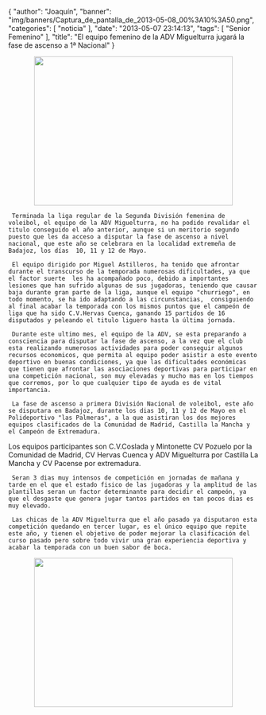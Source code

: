 {
  "author": "Joaquín", 
  "banner": "img/banners/Captura_de_pantalla_de_2013-05-08_00%3A10%3A50.png", 
  "categories": [
    "noticia"
  ], 
  "date": "2013-05-07 23:14:13", 
  "tags": [
    "Senior Femenino"
  ], 
  "title": "El equipo femenino de la ADV Miguelturra jugará la fase de ascenso a 1ª Nacional"
}

<center>
<img src="http://www.advmiguelturra.org/img/banners/Captura%20de%20pantalla%20de%202013-05-08%2000%3A09%3A10.png" height="300" width="400"/> </center>   


     Terminada la liga regular de la Segunda División femenina de voleibol, el equipo de la ADV Miguelturra, no ha podido revalidar el titulo conseguido el año anterior, aunque si un meritorio segundo puesto que les da acceso a disputar la fase de ascenso a nivel nacional, que este año se celebrara en la localidad extremeña de Badajoz, los días  10, 11 y 12 de Mayo.

     El equipo dirigido por Miguel Astilleros, ha tenido que afrontar durante el transcurso de la temporada numerosas dificultades, ya que el factor suerte  les ha acompañado poco, debido a importantes lesiones que han sufrido algunas de sus jugadoras, teniendo que causar baja durante gran parte de la liga, aunque el equipo "churriego", en todo momento, se ha ido adaptando a las circunstancias,  consiguiendo al final acabar la temporada con los mismos puntos que el campeón de liga que ha sido C.V.Hervas Cuenca, ganando 15 partidos de 16 disputados y peleando el titulo liguero hasta la última jornada.

     Durante este ultimo mes, el equipo de la ADV, se esta preparando a consciencia para disputar la fase de ascenso, a la vez que el club esta realizando numerosos actividades para poder conseguir algunos recursos economicos, que permita al equipo poder asistir a este evento deportivo en buenas condiciones, ya que las dificultades económicas que tienen que afrontar las asociaciones deportivas para participar en una competición nacional, son muy elevadas y mucho mas en los tiempos que corremos, por lo que cualquier tipo de ayuda es de vital importancia.

     La fase de ascenso a primera División Nacional de voleibol, este año se disputara en Badajoz, durante los dias 10, 11 y 12 de Mayo en el Polideportivo "las Palmeras", a la que asistiran los dos mejores equipos clasificados de la Comunidad de Madrid, Castilla la Mancha y el Campeón de Extremadura.
Los equipos participantes son C.V.Coslada y Mintonette CV Pozuelo por la Comunidad de Madrid, CV Hervas Cuenca y ADV Miguelturra por Castilla La Mancha y CV Pacense por extremadura.

     Seran 3 dias muy intensos de competición en jornadas de mañana y tarde en el que el estado fisico de las jugadoras y la amplitud de las plantillas seran un factor determinante para decidir el campeón, ya que el desgaste que genera jugar tantos partidos en tan pocos dias es muy elevado.

     Las chicas de la ADV Miguelturra que el año pasado ya disputaron esta competición quedando en tercer lugar, es el único equipo que repite este año, y tienen el objetivo de poder mejorar la clasificación del curso pasado pero sobre todo vivir una gran experiencia deportiva y acabar la temporada con un buen sabor de boca. 

<center>
<img src="http://www.advmiguelturra.org/img/banners/Captura%20de%20pantalla%20de%202013-05-08%2000%3A10%3A50.png" height="300" width="400"/> </center>

